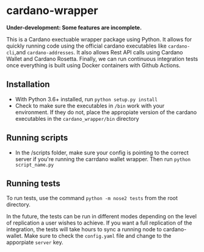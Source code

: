 # cardano-wrapper

**Under-development: Some features are incomplete.**

This is a Cardano exectuable wrapper package using Python. It allows for quickly running code using the official cardano executables like `cardano-cli`,and `cardano-addresses`. It also allows Rest API calls using Cardano Wallet and Cardano Rosetta. Finally, we can run continuous integration tests once everything is built using Docker containers with Github Actions.

## Installation

- With Python 3.6+ installed, run `python setup.py install`
- Check to make sure the executables in `/bin` work with your environment. If they do not, place the appropiate version of the cardano executables in the `cardano_wrapper/bin` directory

## Running scripts

- In the /scripts folder, make sure your config is pointing to the correct server if you're running the carrdano wallet wrapper. Then run `python script_name.py`

## Running tests

To run tests, use the command `python -m nose2 tests` from the root directory.

In the future, the tests can be run in different modes depending on the level of replication a user wishes to achieve. If you want a full replication of the integration, the tests will take hours to sync a running node to cardano-wallet. Make sure to check the `config.yaml` file and change to the apporpiate `server` key.
